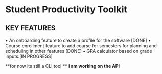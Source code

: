 # Student Productivity Toolkit

## KEY FEATURES
•
An onboarding feature to create a profile for the software [DONE]
•
Course enrollment feature to add course for semesters for planning and scheduling in other
features [DONE]
•
GPA calculator based on grade inputs.[IN PROGRESS]

**for now its still a CLI tool **
**i am working on the API**
